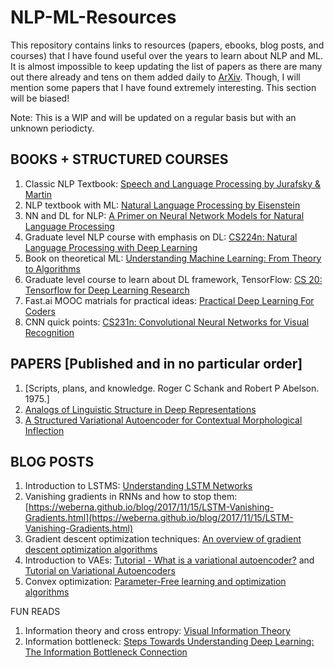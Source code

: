 # NLP-ML-Resources

This repository contains links to resources (papers, ebooks, blog posts, and courses) that I have found useful over the years to learn about NLP and ML. 
It is almost impossible to keep updating the list of papers as there are many out there already and tens on them added daily to [ArXiv](https://arxiv.org/list/cs.CL/recent). Though, I will mention some papers that I have found extremely interesting. This section will be biased!

Note: This is a WIP and will be updated on a regular basis but with an unknown periodicty. 

## BOOKS + STRUCTURED COURSES

1. Classic NLP Textbook: [Speech and Language Processing by Jurafsky & Martin](https://web.stanford.edu/~jurafsky/slp3/)
2. NLP textbook with ML: [Natural Language Processing by Eisenstein](https://github.com/jacobeisenstein/gt-nlp-class/blob/master/notes/eisenstein-nlp-notes.pdf)
3. NN and DL for NLP: [A Primer on Neural Network Models for Natural Language Processing](http://u.cs.biu.ac.il/~yogo/nnlp.pdf)
4. Graduate level NLP course with emphasis on DL: [CS224n: Natural Language Processing with Deep Learning](http://web.stanford.edu/class/cs224n/syllabus.html)
5. Book on theoretical ML: [Understanding Machine Learning: From Theory to Algorithms](https://www.cs.huji.ac.il/~shais/UnderstandingMachineLearning/understanding-machine-learning-theory-algorithms.pdf)
6. Graduate level course to learn about DL framework, TensorFlow: [CS 20: Tensorflow for Deep Learning Research](http://web.stanford.edu/class/cs20si/syllabus.html)
7. Fast.ai MOOC matrials for practical ideas: [Practical Deep Learning For Coders](http://course.fast.ai/)
8. CNN quick points: [CS231n: Convolutional Neural Networks for Visual Recognition](http://cs231n.github.io/convolutional-networks/)

## PAPERS [Published and in no particular order]

1. [Scripts, plans, and knowledge. Roger C Schank and Robert P Abelson. 1975.]
2. [Analogs of Linguistic Structure in Deep Representations](https://arxiv.org/pdf/1707.08139.pdf)
3. [A Structured Variational Autoencoder for Contextual Morphological Inflection](https://arxiv.org/pdf/1806.03746.pdf)

## BLOG POSTS
1. Introduction to LSTMS: [Understanding LSTM Networks](http://colah.github.io/posts/2015-08-Understanding-LSTMs/)
2. Vanishing gradients in RNNs and how to stop them: [https://weberna.github.io/blog/2017/11/15/LSTM-Vanishing-Gradients.html](https://weberna.github.io/blog/2017/11/15/LSTM-Vanishing-Gradients.html)
3. Gradient descent optimization techniques: [An overview of gradient descent optimization algorithms](http://ruder.io/optimizing-gradient-descent/)
4. Introduction to VAEs: [Tutorial - What is a variational autoencoder?](https://jaan.io/what-is-variational-autoencoder-vae-tutorial/) and [Tutorial on Variational Autoencoders](https://arxiv.org/pdf/1606.05908.pdf)
5. Convex optimization: [Parameter-Free learning and optimization algorithms](https://parameterfree.wordpress.com/)

FUN READS
1. Information theory and cross entropy: [Visual Information Theory](http://colah.github.io/posts/2015-09-Visual-Information/)
2. Information bottleneck: [Steps Towards Understanding Deep Learning: The Information Bottleneck Connection](https://weberna.github.io/jekyll/update/2017/11/08/Information-Bottleneck-Part1.html)



